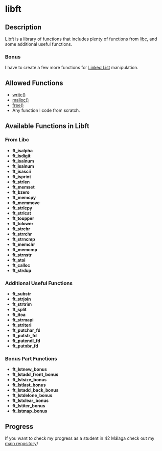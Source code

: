 # libft

## Description

Libft is a library of functions that includes plenty of functions from [libc](https://www.gnu.org/software/libc/manual/html_node/Function-Index.html), and some additional useful functions.

### Bonus

I have to create a few more functions for [Linked List](https://www.geeksforgeeks.org/data-structures/linked-list/) manipulation.

## Allowed Functions

- [write()](https://linux.die.net/man/3/write)
- [malloc()](https://linux.die.net/man/3/malloc)
- [free()](https://linux.die.net/man/3/free)
- Any function I code from scratch.

## Available Functions in Libft

### From Libc

- **ft_isalpha**
- **ft_isdigit**
- **ft_isalnum**
- **ft_isalnum**
- **ft_isascii**
- **ft_isprint**
- **ft_strlen**
- **ft_memset**
- **ft_bzero**
- **ft_memcpy**
- **ft_memmove**
- **ft_strlcpy**
- **ft_strlcat**
- **ft_toupper**
- **ft_tolower**
- **ft_strchr**
- **ft_strrchr**
- **ft_strncmp**
- **ft_memchr**
- **ft_memcmp**
- **ft_strnstr**
- **ft_atoi**
- **ft_calloc**
- **ft_strdup**

### Additional Useful Functions

- **ft_substr**
- **ft_strjoin**
- **ft_strtrim**
- **ft_split**
- **ft_itoa**
- **ft_strmapi**
- **ft_striteri**
- **ft_putchar_fd**
- **ft_putstr_fd**
- **ft_putendl_fd**
- **ft_putnbr_fd**

### Bonus Part Functions

- **ft_lstnew_bonus**
- **ft_lstadd_front_bonus**
- **ft_lstsize_bonus**
- **ft_lstlast_bonus**
- **ft_lstadd_back_bonus**
- **ft_lstdelone_bonus**
- **ft_lstclear_bonus**
- **ft_lstiter_bonus**
- **ft_lstmap_bonus**

## Progress

If you want to check my progress as a student in 42 Málaga check out my [main repository](https://github.com/SrRecursive/42Malaga)!
